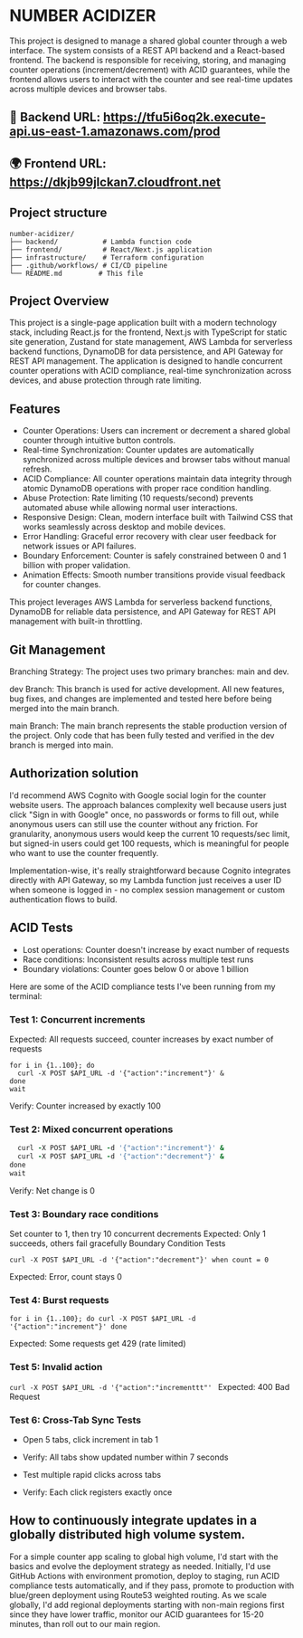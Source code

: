 # NUMBER ACIDIZER

This project is designed to manage a shared global counter through a web interface. The system consists of a REST API backend and a React-based frontend. The backend is responsible for receiving, storing, and managing counter operations (increment/decrement) with ACID guarantees, while the frontend allows users to interact with the counter and see real-time updates across multiple devices and browser tabs.

## 🔗 Backend URL: https://tfu5i6oq2k.execute-api.us-east-1.amazonaws.com/prod
## 🌍 Frontend URL: https://dkjb99jlckan7.cloudfront.net


## Project structure

```
number-acidizer/
├── backend/           # Lambda function code
├── frontend/          # React/Next.js application
├── infrastructure/    # Terraform configuration
├── .github/workflows/ # CI/CD pipeline
└── README.md         # This file
```

## Project Overview

This project is a single-page application built with a modern technology stack, including React.js for the frontend, Next.js with TypeScript for static site generation, Zustand for state management, AWS Lambda for serverless backend functions, DynamoDB for data persistence, and API Gateway for REST API management.
The application is designed to handle concurrent counter operations with ACID compliance, real-time synchronization across devices, and abuse protection through rate limiting.

## Features

- Counter Operations: Users can increment or decrement a shared global counter through intuitive button controls.
- Real-time Synchronization: Counter updates are automatically synchronized across multiple devices and browser tabs without manual refresh.
- ACID Compliance: All counter operations maintain data integrity through atomic DynamoDB operations with proper race condition handling.
- Abuse Protection: Rate limiting (10 requests/second) prevents automated abuse while allowing normal user interactions.
- Responsive Design: Clean, modern interface built with Tailwind CSS that works seamlessly across desktop and mobile devices.
- Error Handling: Graceful error recovery with clear user feedback for network issues or API failures.
- Boundary Enforcement: Counter is safely constrained between 0 and 1 billion with proper validation.
- Animation Effects: Smooth number transitions provide visual feedback for counter changes.

This project leverages AWS Lambda for serverless backend functions, DynamoDB for reliable data persistence, and API Gateway for REST API management with built-in throttling.

## Git Management

Branching Strategy: The project uses two primary branches: main and dev.

dev Branch: This branch is used for active development. All new features, bug fixes, and changes are implemented and tested here before being merged into the main branch.

main Branch: The main branch represents the stable production version of the project. Only code that has been fully tested and verified in the dev branch is merged into main.

## Authorization solution

I'd recommend AWS Cognito with Google social login for the counter website users. The approach balances complexity well because users just click "Sign in with Google" once, no passwords or forms to fill out, while anonymous users can still use the counter without any friction. For granularity, anonymous users would keep the current 10 requests/sec limit, but signed-in users could get 100 requests, which is meaningful for people who want to use the counter frequently.

Implementation-wise, it's really straightforward because Cognito integrates directly with API Gateway, so my Lambda function just receives a user ID when someone is logged in - no complex session management or custom authentication flows to build. 

## ACID Tests


- Lost operations: Counter doesn't increase by exact number of requests
- Race conditions: Inconsistent results across multiple test runs
- Boundary violations: Counter goes below 0 or above 1 billion

Here are some of the ACID compliance tests I've been running from my terminal:

### Test 1: Concurrent increments
 Expected: All requests succeed, counter increases by exact number of requests
```
for i in {1..100}; do
  curl -X POST $API_URL -d '{"action":"increment"}' &
done
wait
```
Verify: Counter increased by exactly 100

### Test 2: Mixed concurrent operations
```for i in {1..50}; do
  curl -X POST $API_URL -d '{"action":"increment"}' &
  curl -X POST $API_URL -d '{"action":"decrement"}' &
done
wait
```

Verify: Net change is 0

### Test 3: Boundary race conditions
 Set counter to 1, then try 10 concurrent decrements
 Expected: Only 1 succeeds, others fail gracefully
Boundary Condition Tests

```
curl -X POST $API_URL -d '{"action":"decrement"}' when count = 0
```
Expected: Error, count stays 0

### Test 4: Burst requests

```
for i in {1..100}; do curl -X POST $API_URL -d '{"action":"increment"}' done
```
Expected: Some requests get 429 (rate limited)

### Test 5: Invalid action
```curl -X POST $API_URL -d '{"action":"incrementtt"' ```
Expected: 400 Bad Request

### Test 6: Cross-Tab Sync Tests
- Open 5 tabs, click increment in tab 1
- Verify: All tabs show updated number within 7 seconds

- Test multiple rapid clicks across tabs
- Verify: Each click registers exactly once

## How to continuously integrate updates in a globally distributed high volume system.

For a simple counter app scaling to global high volume, I'd start with the basics and evolve the deployment strategy as needed. Initially, I'd use GitHub Actions with environment promotion, deploy to staging, run ACID compliance tests automatically, and if they pass, promote to production with blue/green deployment using Route53 weighted routing. As we scale globally, I'd add regional deployments starting with non-main regions first since they have lower traffic, monitor our ACID guarantees for 15-20 minutes, than roll out to our main region.

